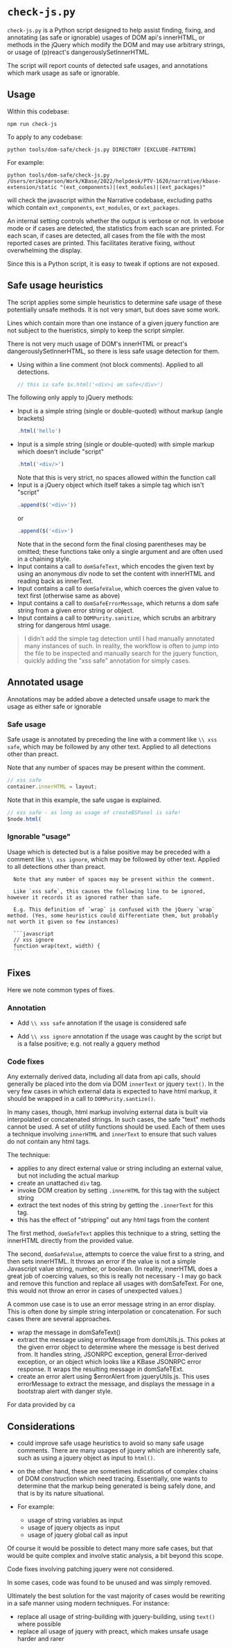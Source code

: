 # `check-js.py`

`check-js.py` is a Python script designed to help assist finding, fixing, and annotating (as safe or ignorable) usages of DOM api's innerHTML, or methods in the jQuery which modify the DOM and may use arbitrary strings, or usage of (p)react's dangerouslySetInnerHTML.

The script will report counts of detected safe usages, and annotations which mark usage as safe or ignorable.

## Usage

Within this codebase:

```shell
npm run check-js
```

To apply to any codebase:

```shell
python tools/dom-safe/check-js.py DIRECTORY [EXCLUDE-PATTERN]
```

For example:

```shell
python tools/dom-safe/check-js.py /Users/erikpearson/Work/KBase/2022/helpdesk/PTV-1620/narrative/kbase-extension/static "(ext_components)|(ext_modules)|(ext_packages)"
```

will check the javascript within the Narrative codebase, excluding paths which contain `ext_components`, `ext_modules`, or `ext_packages`.

An internal setting controls whether the output is verbose or not. In verbose mode or if cases are detected, the statistics from each scan are printed. For each scan, if cases are detected, all cases from the file with the most reported cases are printed. This facilitates iterative fixing, without overwhelming the display.

Since this is a Python script, it is easy to tweak if options are not exposed.

## Safe usage heuristics

The script applies some simple heuristics to determine safe usage of these potentially unsafe methods. It is not very smart, but does save some work.

Lines which contain more than one instance of a given jquery function are not subject to the hueristics, simply to keep the script simpler.

There is not very much usage of DOM's innerHTML or preact's dangerouslySetInnerHTML, so there is less safe usage detection for them.

- Using within a line comment (not block comments). Applied to all detections.

  ```javascript
  // this is safe $x.html('<div>i am safe</div>')
  ```

The following only apply to jQuery methods:

- Input is a simple string (single or double-quoted) without markup (angle brackets)
  ```javascript
  .html('hello')
  ```
- Input is a simple string (single or double-quoted) with simple markup which doesn't include "script"
  ```javascript
  .html('<div/>')
  ```
  Note that this is very strict, no spaces allowed within the function call
- Input is a jQuery object which itself takes a simple tag which isn't "script"
  ```javascript
  .append($('<div>'))
  ```
  or
  ```javascript
  .append($('<div>')
  ```
  Note that in the second form the final closing parentheses may be omitted; these functions take only a single argument and are often used in a chaining style.
- Input contains a call to `domSafeText`, which encodes the given text by using an anonymous div node to set the content with innerHTML and reading back as innerText.
- Input contains a call to `domSafeValue`, which coerces the given value to text first (otherwise same as above)
- Input contains a call to `domSafeErrorMessage`, which returns a dom safe string from a given error string or object.
- Input contains a call to `DOMPurity.sanitize`, which scrubs an arbitrary string for dangerous html usage.

> I didn't add the simple tag detection until I had manually annotated many instances of such. In reality, the workflow is often to jump into the file to be inspected and manually search for the jquery function, quickly adding the "xss safe" annotation for simply cases.

## Annotated usage

Annotations may be added above a detected unsafe usage to mark the usage as either safe or ignorable

### Safe usage

Safe usage is annotated by preceding the line with a comment like `\\ xss safe`, which may be followed by any other text. Applied to all detections other than preact.

Note that any number of spaces may be present within the comment.

```javascript
// xss safe
container.innerHTML = layout;
```

Note that in this example, the safe usgae is explained.

```javascript
// xss safe - as long as usage of createBSPanel is safe!
$node.html(
```

### Ignorable "usage"

Usage which is detected but is a false positive may be preceded with a comment like `\\ xss ignore`, which may be followed by other text. Applied to all detections other than preact.

      Note that any number of spaces may be present within the comment.

      Like `xss safe`, this causes the following line to be ignored, however it records it as ignored rather than safe.

      E.g. This definition of `wrap` is confused with the jQuery `wrap` method. (Yes, some heuristics could differentiate them, but probably not worth it given so few instances)

      ```javascript
      // xss ignore
      function wrap(text, width) {
      ```

## Fixes

Here we note common types of fixes.

### Annotation

- Add `\\ xss safe` annotation if the usage is considered safe

- Add `\\ xss ignore` annotation if the usage was caught by the script but is a false positive; e.g. not really a gquery method

### Code fixes

Any externally derived data, including all data from api calls, should generally be placed into the dom via DOM `innerText` or jquery `text()`. In the very few cases in which external data is expected to have html markup, it should be wrapped in a call to `DOMPurity.santize()`.

In many cases, though, html markup involving external data is built via interpolated or concatenated strings. In such cases, the safe "text" methods cannot be used. A set of utility functions should be used. Each of them uses a technique involving `innerHTML` and `innerText` to ensure that such values do not contain any html tags.

The technique:

- applies to any direct external value or string including an external value, but not including the actual markup
- create an unattached `div` tag.
- invoke DOM creation by setting `.innerHTML` for this tag with the subject string
- extract the text nodes of this string by getting the `.innerText` for this tag.
- this has the effect of "stripping" out any html tags from the content

The first method, `domSafeText` applies this technique to a string, setting the innerHTML directly from the provided value.

The second, `domSafeValue`, attempts to coerce the value first to a string, and then sets innerHTML. It throws an error if the value is not a simple Javascript value string, number, or boolean. (In reality, innerHTML does a great job of coercing values, so this is really not necessary - I may go back and remove this function and replace all usages with domSafeText. For one, this would not throw an error in cases of unexpected values.)

A common use case is to use an error message string in an error display. This is often done by simple string interpolation or concatenation. For such cases there are several approaches.

- wrap the message in domSafeText()
- extract the message using errorMessage from domUtils.js. This pokes at the given error object to determine where the message is best derived from. It handles string, JSONRPC exception, general Error-derived exception, or an object which looks like a KBase JSONRPC error response. It wraps the resulting message in domSafeTExt.
- create an error alert using $errorAlert from jqueryUtils.js. This uses errorMessage to extract the message, and displays the message in a bootstrap alert with danger style.

For data provided by ca

## Considerations

- could improve safe usage heuristics to avoid so many safe usage comments. There are many usages of jquery which are inherently safe, such as using a jquery object as input to `html()`.

- on the other hand, these are sometimes indications of complex chains of DOM construction which need tracing. Essentially, one wants to determine that the markup being generated is being safely done, and that is by its nature situational.

- For example:
  - usage of string variables as input
  - usage of jquery objects as input
  - usage of jquery global call as input

Of course it would be possible to detect many more safe cases, but that would be quite complex and involve static analysis, a bit beyond this scope.

Code fixes involving patching jquery were not considered.

In some cases, code was found to be unused and was simply removed.

Ultimately the best solution for the vast majority of cases would be rewriting in a safe manner using modern techniques. For instance:

- replace all usage of string-building with jquery-building, using `text()` where possible
- replace all usage of jquery with preact, which makes unsafe usage harder and rarer
